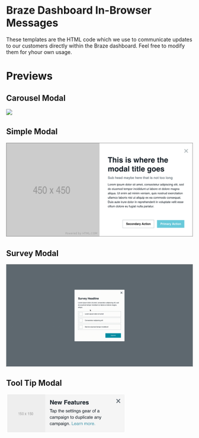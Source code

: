 # Braze Dashboard In-Browser Messages

These templates are the HTML code which we use to communicate updates to our customers directly within the Braze dashboard. Feel free to modify them for yhour own usage.

# Previews

## Carousel Modal

<img src="/_images/carousel-modal.gif">

## Simple Modal

<img src="/_images/simple-modal.png">

## Survey Modal

<img src="/_images/survey-modal.gif">

## Tool Tip Modal

<img src="/_images/tool-tip-modal.png" width="320">
